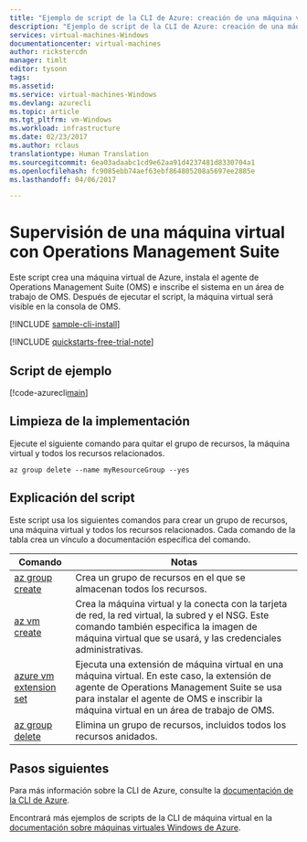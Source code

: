 ```yaml
---
title: "Ejemplo de script de la CLI de Azure: creación de una máquina virtual Windows Server 2016 con supervisión de OMS | Microsoft Docs"
description: "Ejemplo de script de la CLI de Azure: creación de una máquina virtual Windows Server 2016 con supervisión de OMS"
services: virtual-machines-Windows
documentationcenter: virtual-machines
author: rickstercdn
manager: timlt
editor: tysonn
tags: 
ms.assetid: 
ms.service: virtual-machines-Windows
ms.devlang: azurecli
ms.topic: article
ms.tgt_pltfrm: vm-Windows
ms.workload: infrastructure
ms.date: 02/23/2017
ms.author: rclaus
translationtype: Human Translation
ms.sourcegitcommit: 6ea03adaabc1cd9e62aa91d4237481d8330704a1
ms.openlocfilehash: fc9085ebb74aef63ebf864805208a5697ee2885e
ms.lasthandoff: 04/06/2017

---
```


# <a name="monitor-a-vm-with-operations-management-suite"></a>Supervisión de una máquina virtual con Operations Management Suite

Este script crea una máquina virtual de Azure, instala el agente de Operations Management Suite (OMS) e inscribe el sistema en un área de trabajo de OMS. Después de ejecutar el script, la máquina virtual será visible en la consola de OMS.

[!INCLUDE [sample-cli-install](../../../includes/sample-cli-install.md)]

[!INCLUDE [quickstarts-free-trial-note](../../../includes/quickstarts-free-trial-note.md)]

## <a name="sample-script"></a>Script de ejemplo

[!code-azurecli[main](../../../cli_scripts/virtual-machine/create-vm-monitor-oms/create-windows-vm-monitor-oms.sh "Creación rápida de una máquina virtual")]

## <a name="clean-up-deployment"></a>Limpieza de la implementación 

Ejecute el siguiente comando para quitar el grupo de recursos, la máquina virtual y todos los recursos relacionados.

```azurecli
az group delete --name myResourceGroup --yes
```

## <a name="script-explanation"></a>Explicación del script

Este script usa los siguientes comandos para crear un grupo de recursos, una máquina virtual y todos los recursos relacionados. Cada comando de la tabla crea un vínculo a documentación específica del comando.

| Comando | Notas |
|---|---|
| [az group create](https://docs.microsoft.com/cli/azure/group#create) | Crea un grupo de recursos en el que se almacenan todos los recursos. |
| [az vm create](https://docs.microsoft.com/cli/azure/vm#create) | Crea la máquina virtual y la conecta con la tarjeta de red, la red virtual, la subred y el NSG. Este comando también especifica la imagen de máquina virtual que se usará, y las credenciales administrativas.  |
| [azure vm extension set](https://docs.microsoft.com/cli/azure/vm/extension#set) | Ejecuta una extensión de máquina virtual en una máquina virtual. En este caso, la extensión de agente de Operations Management Suite se usa para instalar el agente de OMS e inscribir la máquina virtual en un área de trabajo de OMS. |
| [az group delete](https://docs.microsoft.com/cli/azure/vm/extension#set) | Elimina un grupo de recursos, incluidos todos los recursos anidados. |

## <a name="next-steps"></a>Pasos siguientes

Para más información sobre la CLI de Azure, consulte la [documentación de la CLI de Azure](https://docs.microsoft.com/cli/azure/overview).

Encontrará más ejemplos de scripts de la CLI de máquina virtual en la [documentación sobre máquinas virtuales Windows de Azure](../windows/cli-samples.md?toc=%2fazure%2fvirtual-machines%2fwindows%2ftoc.json).

